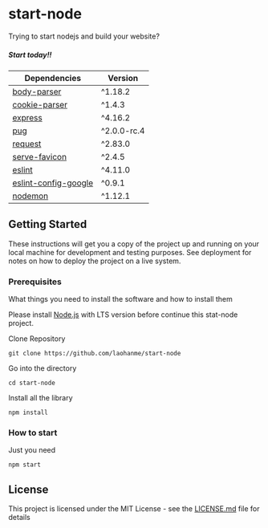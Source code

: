 # start-node

Trying to start nodejs and build your website? <br>
##### Start today!!

Dependencies | Version
--- | --- |
[body-parser](https://github.com/expressjs/body-parser) | ^1.18.2
[cookie-parser](https://github.com/expressjs/cookie-parser) | ^1.4.3
[express](https://github.com/expressjs/express) | ^4.16.2
[pug](https://pugjs.org/api/getting-started.html) | ^2.0.0-rc.4
[request](https://github.com/request/request) | ^2.83.0
[serve-favicon](https://github.com/expressjs/serve-favicon) | ^2.4.5
[eslint](https://github.com/eslint/eslint) | ^4.11.0
[eslint-config-google](https://github.com/google/eslint-config-google) | ^0.9.1
[nodemon](https://github.com/remy/nodemon) | ^1.12.1

## Getting Started

These instructions will get you a copy of the project up and running on your local machine for development and testing purposes. See deployment for notes on how to deploy the project on a live system.

### Prerequisites

What things you need to install the software and how to install them

Please install [Node.js](https://nodejs.org/en/) with LTS version before continue this stat-node project.

Clone Repository
```
git clone https://github.com/laohanme/start-node
```

Go into the directory
```
cd start-node
```
Install all the library 
```
npm install
```

### How to start
Just you need
```
npm start
```

## License

This project is licensed under the MIT License - see the [LICENSE.md](https://github.com/laohanme/start-node/blob/master/LICENSE) file for details
